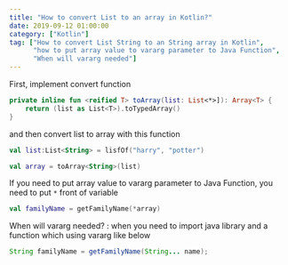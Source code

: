 ```yaml
---
title: "How to convert List to an array in Kotlin?"
date: 2019-09-12 01:00:00
category: ["Kotlin"]
tag: ["How to convert List String to an String array in Kotlin",
      "how to put array value to vararg parameter to Java Function",
      "When will vararg needed"]
---
```


First, implement convert function
  
```kotlin
private inline fun <reified T> toArray(list: List<*>]): Array<T> {
	return (list as List<T>).toTypedArray()
}
```
  
and then convert list to array with this function
  
```kotlin
val list:List<String> = lisfOf("harry", "potter")

val array = toArray<String>(list)
```
  
If you need to put array value to vararg parameter to Java Function, you need to put `*` front of variable
  
```kotlin
val familyName = getFamilyName(*array)
```
  

When will vararg needed? : when you need to import java library and a function which using vararg like below

  
```java
String familyName = getFamilyName(String... name);
```

